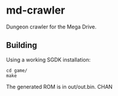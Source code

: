 # md-crawler
Dungeon crawler for the Mega Drive.

## Building

Using a working SGDK installation:

```
cd game/
make
```

The generated ROM is in out/out.bin. CHAN
